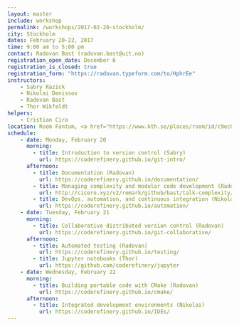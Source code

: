 ```yaml
---
layout: master
include: workshop
permalink: /workshops/2017-02-20-stockholm/
city: Stockholm
dates: February 20-22, 2017
time: 9:00 am to 5:00 pm
contact: Radovan Bast (radovan.bast@uit.no)
registration_open_date: December 6
registration_is_closed: true
registration_form: "https://radovan.typeform.com/to/HphrEe"
instructors:
    - Sabry Razick
    - Nikolai Denissov
    - Radovan Bast
    - Thor Wikfeldt
helpers:
    - Cristian Cira
location: Room Fantum, <a href="https://www.kth.se/places/room/id/c9ec01ab-b536-4be6-b82a-0d52ddadb2e6" target="_blank">Lindstedtsvägen 24, F-building, 5:th floor, KTH Campus</a>.
schedule:
    - date: Monday, February 20
      morning:
        - title: Introduction to version control (Sabry)
          url: https://coderefinery.github.io/git-intro/
      afternoon:
        - title: Documentation (Radovan)
          url: https://coderefinery.github.io/documentation/
        - title: Managing complexity and modular code development (Radovan)
          url: http://cicero.xyz/v2/remark/github/bast/talk-complexity/master/talk.md/
        - title: DevOps, automation, and continuous integration (Nikolai)
          url: https://coderefinery.github.io/automation/
    - date: Tuesday, February 21
      morning:
        - title: Collaborative distributed version control (Radovan)
          url: https://coderefinery.github.io/git-collaborative/
      afternoon:
        - title: Automated testing (Radovan)
          url: https://coderefinery.github.io/testing/
        - title: Jupyter notebooks (Thor)
          url: https://github.com/coderefinery/jupyter
    - date: Wednesday, February 22
      morning:
        - title: Building portable code with CMake (Radovan)
          url: https://coderefinery.github.io/cmake/
      afternoon:
        - title: Integrated development environments (Nikolai)
          url: https://coderefinery.github.io/IDEs/
---
```

